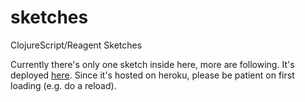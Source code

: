# sketches
ClojureScript/Reagent Sketches

Currently there's only one sketch inside here, more are following. It's deployed [here](http://thought2.de/sketches/).
Since it's hosted on heroku, please be patient on first loading (e.g. do a reload).
